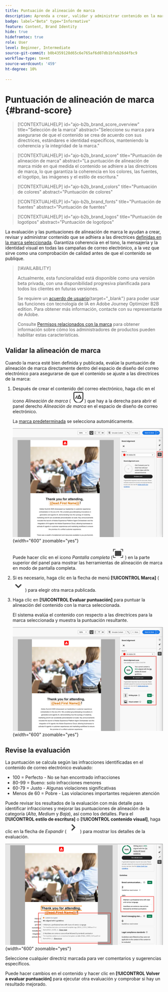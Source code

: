 ```yaml
---
title: Puntuación de alineación de marca
description: Aprenda a crear, validar y administrar contenido en la marca mediante una puntuación de alineación de marca.
badge: label="Beta" type="Informative"
feature: Content, Brand Identity
hide: true
hidefromtoc: true
role: User
level: Beginner, Intermediate
source-git-commit: b0b4359128d65c6e765af6d07db1bfeb26d4fbc9
workflow-type: tm+mt
source-wordcount: '459'
ht-degree: 10%

---
```


# Puntuación de alineación de marca {#brand-score}

>[!CONTEXTUALHELP]
>id="ajo-b2b_brand_score_overview"
>title="Selección de la marca"
>abstract="Seleccione su marca para asegurarse de que el contenido se crea de acuerdo con sus directrices, estándares e identidad específicos, manteniendo la coherencia y la integridad de la marca."

>[!CONTEXTUALHELP]
>id="ajo-b2b_brand_score"
>title="Puntuación de alineación de marca"
>abstract="La puntuación de alineación de marca mide en qué medida el contenido se adhiere a las directrices de marca, lo que garantiza la coherencia en los colores, las fuentes, el logotipo, las imágenes y el estilo de escritura."

>[!CONTEXTUALHELP]
>id="ajo-b2b_brand_colors"
>title="Puntuación de colores"
>abstract="Puntuación de colores"

>[!CONTEXTUALHELP]
>id="ajo-b2b_brand_fonts"
>title="Puntuación de fuentes"
>abstract="Puntuación de fuentes"

>[!CONTEXTUALHELP]
>id="ajo-b2b_brand_logos"
>title="Puntuación de logotipos"
>abstract="Puntuación de logotipos"

La evaluación y las puntuaciones de alineación de marca le ayudan a crear, revisar y administrar contenido que se adhiera a las directrices [definidas en la marca seleccionada](./brands-manage-create.md#brand-definitions). Garantiza coherencia en el tono, la mensajería y la identidad visual en todas las campañas de correo electrónico, a la vez que sirve como una comprobación de calidad antes de que el contenido se publique.

>[!AVAILABILITY]
>
>Actualmente, esta funcionalidad está disponible como una versión beta privada, con una disponibilidad progresiva planificada para todos los clientes en futuras versiones.
>
>Se requiere un [acuerdo de usuario](https://www.adobe.com/legal/licenses-terms/adobe-dx-gen-ai-user-guidelines.html){target="_blank"} para poder usar las funciones con tecnología de IA en Adobe Journey Optimizer B2B edition. Para obtener más información, contacte con su representante de Adobe.
>
>Consulte [Permisos relacionados con la marca](./brands-overview.md#brand-related-permissions) para obtener información sobre cómo los administradores de productos pueden habilitar estas características.

## Validar la alineación de marca

Cuando la marca esté bien definida y publicada, evalúe la puntuación de alineación de marca directamente dentro del espacio de diseño del correo electrónico para asegurarse de que el contenido se ajuste a las directrices de la marca:

1. Después de crear el contenido del correo electrónico, haga clic en el icono _Alineación de marca_ ( ![icono de alineación de marca](../assets/do-not-localize/icon-brand-compliance.svg) ) que hay a la derecha para abrir el panel derecho _Alineación de marca_ en el espacio de diseño de correo electrónico.

   La [marca predeterminada](./brands-manage-create.md#default-brand) se selecciona automáticamente.

   ![Acceder a las herramientas de alineación de marca](./assets/brands-alignment-sidebar.png){width="600" zoomable="yes"}

   Puede hacer clic en el icono _Pantalla completa_ (![icono de pantalla completa](../assets/do-not-localize/icon-full-screen.svg) ) en la parte superior del panel para mostrar las herramientas de alineación de marca en modo de pantalla completa.

1. Si es necesario, haga clic en la flecha de menú **[!UICONTROL Marca]** ( ![Flecha abajo](../assets/do-not-localize/icon-down-menu.svg) ) para elegir otra marca publicada.

1. Haga clic en **[!UICONTROL Evaluar puntuación]** para puntuar la alineación del contenido con la marca seleccionada.

   El sistema evalúa el contenido con respecto a las directrices para la marca seleccionada y muestra la puntuación resultante.

   ![Puntuación de evaluación de alineación de marca](./assets/brands-alignment-evaluation.png){width="600" zoomable="yes"}

## Revise la evaluación

La puntuación se calcula según las infracciones identificadas en el contenido de correo electrónico evaluado:

* 100 = Perfecto - No se han encontrado infracciones
* 80-99 = Bueno: solo infracciones menores
* 60-79 = Justo - Algunas violaciones significativas
* Menos de 60 = Pobre - Las violaciones importantes requieren atención

Puede revisar los resultados de la evaluación con más detalle para identificar infracciones y mejorar las puntuaciones de alineación de la categoría (_Alta_, _Medium_ y _Baja_), así como los detalles. Para el **[!UICONTROL estilo de escritura]** o **[!UICONTROL contenido visual]**, haga clic en la flecha de _Expandir_ ( ![Expandir flecha](../assets/do-not-localize/icon-expand-right.svg) ) para mostrar los detalles de la evaluación.

![Detalles de evaluación de alineación de marca](./assets/brands-alignment-evaluation-details.png){width="600" zoomable="yes"}

Seleccione cualquier directriz marcada para ver comentarios y sugerencias específicos.

Puede hacer cambios en el contenido y hacer clic en **[!UICONTROL Volver a evaluar puntuación]** para ejecutar otra evaluación y comprobar si hay un resultado mejorado.
